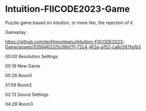 # Intuition-FIICODE2023-Game
Puzzle game based on intuition, or more like, the rejection of it.

Gameplay:

https://github.com/teofilmunteanu/Intuition-FIICODE2023-Game/assets/53564633/5c06bf7f-72c4-4f2a-a152-ca6c067fa1b3

00:00 Resolution Settings

00:16 New Game

00:26 Room1

01:59 Room2

02:13 Sound Settings

04:28 Room3
